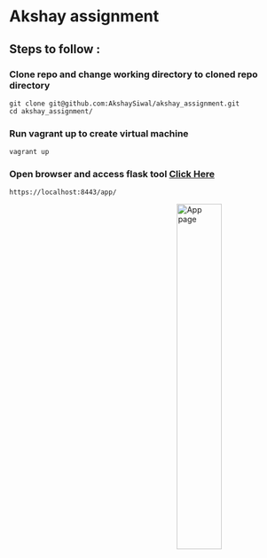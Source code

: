 # Akshay assignment

## Steps to follow :

### Clone repo and change working directory to cloned repo directory
```
git clone git@github.com:AkshaySiwal/akshay_assignment.git
cd akshay_assignment/
```

### Run vagrant up to create virtual machine
```
vagrant up
```

### Open browser and access flask tool [Click Here][flask-url]
```
https://localhost:8443/app/ 
```

<a href="https://github.com/AkshaySiwal/akshay_assignment/blob/master/static_file/web_page.png"><img align="right" src="https://github.com/AkshaySiwal/akshay_assignment/blob/master/static_file/web_page.png" width="40%" alt="App page"/></a>




[flask-url]: https://localhost:8443/app/

